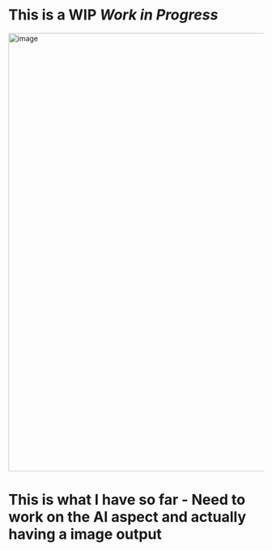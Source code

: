 # This is a WIP *Work in Progress*

<img width="860" height="864" alt="image" src="https://github.com/user-attachments/assets/15597b14-fc60-458f-b5b6-de5be092852d" />

# **This is what I have so far - Need to work on the AI aspect and actually having a image output**
